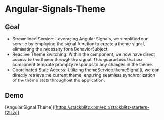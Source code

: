 # Angular-Signals-Theme

## Goal

- Streamlined Service: Leveraging Angular Signals, we simplified our service by employing the signal function to create a theme signal, eliminating the necessity for a BehaviorSubject.
- Reactive Theme Switching: Within the component, we now have direct access to the theme through the signal. This guarantees that our component template promptly responds to any changes in the theme.
- Coordinated State Access: Utilizing themeService.themeSignal(), we can directly retrieve the current theme, ensuring seamless synchronization of the theme state throughout the application.




## Demo
[Angular Signal Theme]([https://stackblitz.com/edit/stackblitz-starters-f2lzzc]
